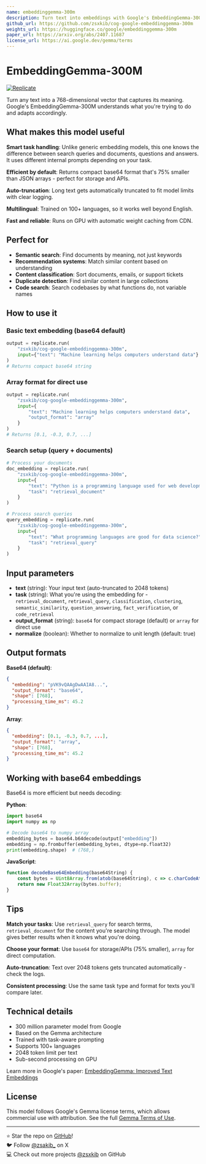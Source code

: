 ```yaml
---
name: embeddinggemma-300m
description: Turn text into embeddings with Google's EmbeddingGemma-300M model 🔍
github_url: https://github.com/zsxkib/cog-google-embeddinggemma-300m
weights_url: https://huggingface.co/google/embeddinggemma-300m
paper_url: https://arxiv.org/abs/2407.11687
license_url: https://ai.google.dev/gemma/terms
---
```


# EmbeddingGemma-300M

[![Replicate](https://replicate.com/zsxkib/cog-google-embeddinggemma-300m/badge)](https://replicate.com/zsxkib/cog-google-embeddinggemma-300m)

Turn any text into a 768-dimensional vector that captures its meaning. Google's EmbeddingGemma-300M understands what you're trying to do and adapts accordingly.

## What makes this model useful

**Smart task handling**: Unlike generic embedding models, this one knows the difference between search queries and documents, questions and answers. It uses different internal prompts depending on your task.

**Efficient by default**: Returns compact base64 format that's 75% smaller than JSON arrays - perfect for storage and APIs.

**Auto-truncation**: Long text gets automatically truncated to fit model limits with clear logging.

**Multilingual**: Trained on 100+ languages, so it works well beyond English.

**Fast and reliable**: Runs on GPU with automatic weight caching from CDN.

## Perfect for

- **Semantic search**: Find documents by meaning, not just keywords
- **Recommendation systems**: Match similar content based on understanding
- **Content classification**: Sort documents, emails, or support tickets  
- **Duplicate detection**: Find similar content in large collections
- **Code search**: Search codebases by what functions do, not variable names

## How to use it

### Basic text embedding (base64 default)

```python
output = replicate.run(
    "zsxkib/cog-google-embeddinggemma-300m",
    input={"text": "Machine learning helps computers understand data"}
)
# Returns compact base64 string
```

### Array format for direct use

```python
output = replicate.run(
    "zsxkib/cog-google-embeddinggemma-300m",
    input={
        "text": "Machine learning helps computers understand data",
        "output_format": "array"
    }
)
# Returns [0.1, -0.3, 0.7, ...]
```

### Search setup (query + documents)

```python
# Process your documents
doc_embedding = replicate.run(
    "zsxkib/cog-google-embeddinggemma-300m",
    input={
        "text": "Python is a programming language used for web development, data science, and automation",
        "task": "retrieval_document"
    }
)

# Process search queries
query_embedding = replicate.run(
    "zsxkib/cog-google-embeddinggemma-300m", 
    input={
        "text": "What programming languages are good for data science?",
        "task": "retrieval_query"
    }
)
```

## Input parameters

- **text** (string): Your input text (auto-truncated to 2048 tokens)
- **task** (string): What you're using the embedding for - `retrieval_document`, `retrieval_query`, `classification`, `clustering`, `semantic_similarity`, `question_answering`, `fact_verification`, or `code_retrieval`
- **output_format** (string): `base64` for compact storage (default) or `array` for direct use
- **normalize** (boolean): Whether to normalize to unit length (default: true)

## Output formats

**Base64 (default)**:
```json
{
  "embedding": "pVK9vQAAgDwAAIA8...",
  "output_format": "base64",
  "shape": [768],
  "processing_time_ms": 45.2
}
```

**Array**:
```json
{
  "embedding": [0.1, -0.3, 0.7, ...],
  "output_format": "array", 
  "shape": [768],
  "processing_time_ms": 45.2
}
```

## Working with base64 embeddings

Base64 is more efficient but needs decoding:

**Python**:
```python
import base64
import numpy as np

# Decode base64 to numpy array
embedding_bytes = base64.b64decode(output["embedding"])
embedding = np.frombuffer(embedding_bytes, dtype=np.float32)
print(embedding.shape)  # (768,)
```

**JavaScript**:
```javascript
function decodeBase64Embedding(base64String) {
    const bytes = Uint8Array.from(atob(base64String), c => c.charCodeAt(0));
    return new Float32Array(bytes.buffer);
}
```

## Tips

**Match your tasks**: Use `retrieval_query` for search terms, `retrieval_document` for the content you're searching through. The model gives better results when it knows what you're doing.

**Choose your format**: Use `base64` for storage/APIs (75% smaller), `array` for direct computation.

**Auto-truncation**: Text over 2048 tokens gets truncated automatically - check the logs.

**Consistent processing**: Use the same task type and format for texts you'll compare later.

## Technical details

- 300 million parameter model from Google
- Based on the Gemma architecture 
- Trained with task-aware prompting
- Supports 100+ languages
- 2048 token limit per text
- Sub-second processing on GPU

Learn more in Google's paper: [EmbeddingGemma: Improved Text Embeddings](https://arxiv.org/abs/2407.11687)

## License

This model follows Google's Gemma license terms, which allows commercial use with attribution. See the full [Gemma Terms of Use](https://ai.google.dev/gemma/terms).

---

⭐ Star the repo on [GitHub](https://github.com/zsxkib/cog-google-embeddinggemma-300m)!  
🐦 Follow [@zsakib_](https://twitter.com/zsakib_) on X  
💻 Check out more projects [@zsxkib](https://github.com/zsxkib) on GitHub
